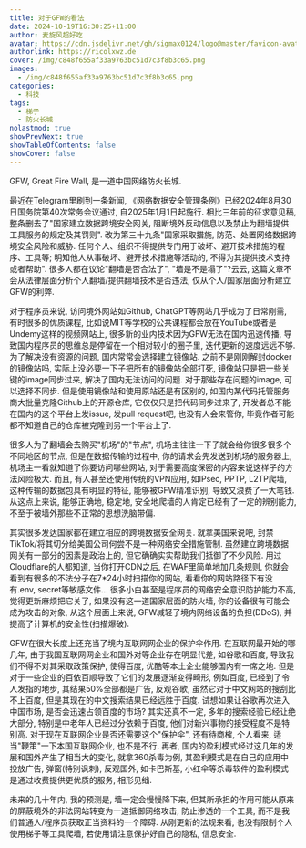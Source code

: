 ```yaml
---
title: 对于GFW的看法
date: 2024-10-19T16:30:25+11:00
author: 麦旋风超好吃
avatar: https://cdn.jsdelivr.net/gh/sigmax0124/logo@master/favicon-avatar.jpg
authorlink: https://ricolxwz.de
cover: /img/c848f655af33a9763bc51d7c3f8b3c65.png
images:
  - /img/c848f655af33a9763bc51d7c3f8b3c65.png
categories:
  - 科技
tags:
  - 梯子
  - 防火长城
nolastmod: true
showPrevNext: true
showTableOfContents: false
showCover: false
---
```


GFW, Great Fire Wall, 是一道中国网络防火长城.

<!--more-->

最近在Telegram里刷到一条新闻, 《网络数据安全管理条例》已经2024年8月30日国务院第40次常务会议通过, 自2025年1月1日起施行. 相比三年前的征求意见稿, 整条删去了"国家建立数据跨境安全网关, 阻断境外反动信息以及禁止为翻墙提供工具服务的规定及其罚则". 改为第三十九条"国家采取措施, 防范、处置网络数据跨境安全风险和威胁. 任何个人、组织不得提供专门用于破坏、避开技术措施的程序、工具等; 明知他人从事破坏、避开技术措施等活动的, 不得为其提供技术支持或者帮助". 很多人都在议论"翻墙是否合法了", "墙是不是塌了"?云云, 这篇文章不会从法律层面分析个人翻墙/提供翻墙技术是否违法, 仅从个人/国家层面分析建立GFW的利弊.

对于程序员来说, 访问境外网站如Github, ChatGPT等网站几乎成为了日常刚需, 有时很多的优质课程, 比如说MIT等学校的公共课程都会放在YouTube或者是Undemy这样的视频网站上, 很多新的业内技术因为GFW无法在国内迅速传播, 导致国内程序员的思维总是停留在一个相对较小的圈子里, 迭代更新的速度远远不够. 为了解决没有资源的问题, 国内常常会选择建立镜像站. 之前不是刚刚解封docker的镜像站吗, 实际上没必要一下子把所有的镜像站全部打死, 镜像站只是把一些关键的image同步过来, 解决了国内无法访问的问题. 对于那些存在问题的image, 可以选择不同步. 但是使用镜像站和使用原站还是有区别的, 如国内某代码托管服务商大批量克隆Github上的开源仓库, 它仅仅只是把代码同步过来了, 开发者总不能在国内的这个平台上发issue, 发pull request吧, 也没有人会来管你, 毕竟作者可能都不知道自己的仓库被克隆到另一个平台上了. 

很多人为了翻墙会去购买"机场"的"节点", 机场主往往一下子就会给你很多很多个不同地区的节点, 但是在数据传输的过程中, 你的请求会先发送到机场的服务器上, 机场主一看就知道了你要访问哪些网站, 对于需要高度保密的内容来说这样子的方法风险极大. 而且, 有人甚至还使用传统的VPN应用, 如IPsec, PPTP, L2TP爬墙, 这种传输的数据包具有明显的特征, 能够被GFW精准识别, 导致又浪费了一大笔钱. 从这点上来说, 能够正确地, 稳定地, 安全地爬墙的人肯定已经有了一定的辨别能力, 不至于被墙外那些不正常的思想洗脑带偏.

其实很多发达国家都在建立相应的跨境数据安全网关. 就拿美国来说吧, 封禁TikTok/将其切分给美国公司何尝不是一种网络安全措施管制. 虽然建立跨境数据网关有一部分的因素是政治上的, 但它确确实实帮助我们抵御了不少风险. 用过Cloudflare的人都知道, 当你打开CDN之后, 在WAF里简单地加几条规则, 你就会看到有很多的不法分子在7*24小时扫描你的网站, 看看你的网站路径下有没有.env, secret等敏感文件... 很多小白甚至是程序员的网络安全意识防护能力不高, 觉得更新麻烦把它关了, 如果没有这一道国家层面的防火墙, 你的设备很有可能会成为攻击的对象, 从这个层面上来说, GFW减轻了境内网络设备的负担(DDoS), 并提高了计算机的安全性(扫描爆破).

GFW在很大长度上还充当了境内互联网网企业的保护伞作用. 在互联网最开始的哪几年, 由于我国互联网网企业和国外对等企业存在明显代差, 如谷歌和百度, 导致我们不得不对其采取政策保护, 使得百度, 优酷等本土企业能够国内有一席之地. 但是对于一些企业的百依百顺导致了它们的发展逐渐变得畸形, 例如百度, 已经到了令人发指的地步, 其结果50%全部都是广告, 反观谷歌, 虽然它对于中文网站的搜刮比不上百度, 但是其现在的中文搜索结果已经远胜于百度. 试想如果让谷歌再次进入中国市场, 是否会迅速占领百度的市场? 其实还真不一定, 多年的搜索经验已经让绝大部分, 特别是中老年人已经过分依赖于百度, 他们对新兴事物的接受程度不是特别高. 对于现在互联网企业是否还需要这个"保护伞", 还有待商榷, 个人看来, 适当"鞭策"一下本国互联网企业, 也不是不行. 再者, 国内的盈利模式经过这几年的发展和国外产生了相当大的变化, 就拿360杀毒为例, 其盈利模式是在自己的应用中投放广告, 弹窗(特别讽刺), 反观国外, 如卡巴斯基, 小红伞等杀毒软件的盈利模式是通过收费提供更优质的服务, 相形见绌.

未来的几十年内, 我的预测是, 墙一定会慢慢降下来, 但其所承担的作用可能从原来的屏蔽境外的非法网站转变为一道抵御网络攻击, 防止渗透的一个工具, 而不是我们普通人/程序员获取正当资料的一个障碍. 从刚更新的法规来看, 也没有限制个人使用梯子等工具爬墙, 若使用请注意保护好自己的隐私, 信息安全.